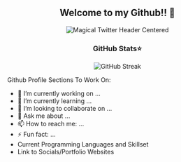 <div id="header" align="center" size="100px">
<h2>Welcome to my Github!! 👋</h2>
  
![Magical Twitter Header Centered](https://github.com/Angela-LJ/Angela-LJ/assets/110421510/0d4bab4f-e3be-4a31-96c2-668ca831682e)


</div>

<div id="stats" align="center" size="100px">
<h3>GitHub Stats⭐</h3>

![GitHub Streak](https://github-readme-streak-stats.herokuapp.com?user=Angela-LJ&theme=cobalt&date_format=j%20M%5B%20Y%5D&background=000000&border=7536B2&stroke=9243DD&ring=89502D&fire=FF9554&currStreakNum=D280FF&sideNums=BC52FF&currStreakLabel=64EAE2&sideLabels=48A8A2&dates=A42EE5)

</div>


Github Profile Sections To Work On: 
- 🔭 I’m currently working on ...
- 🌱 I’m currently learning ...
- 👯 I’m looking to collaborate on ...
- 💬 Ask me about ...
- 📫 How to reach me: ...
- ⚡ Fun fact: ...
- Current Programming Languages and Skillset
- Link to Socials/Portfolio Websites



